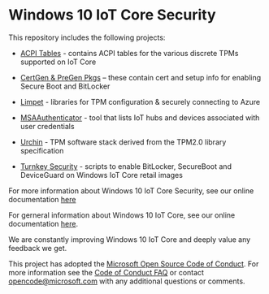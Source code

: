 Windows 10 IoT Core Security
==============

This repository includes the following projects:

* [ACPI Tables](https://github.com/ms-iot/security/tree/master/TPM-ACPITABL) - contains ACPI tables for the various discrete TPMs supported on IoT Core

* [CertGen & PreGen Pkgs](https://github.com/ms-iot/security/tree/master/PreGenPackage) – these contain cert and setup info for enabling Secure Boot and BitLocker

* [Limpet](https://github.com/ms-iot/security/tree/master/Limpet) - libraries for TPM configuration & securely connecting to Azure

* [MSAAuthenticator](https://github.com/ms-iot/security/tree/master/MSAAuthenticator) - tool that lists IoT hubs and devices associated with user credentials

* [Urchin](https://github.com/ms-iot/security/tree/master/Urchin) - TPM software stack derived from the TPM2.0 library specification

* [Turnkey Security](https://github.com/ms-iot/security/tree/master/TurnkeySecurity) - scripts to enable BitLocker, SecureBoot and DeviceGuard on Windows IoT Core retail images


For more information about Windows 10 IoT Core Security, see our online documentation [here](https://docs.microsoft.com/en-us/windows/iot-core/secure-your-device/buildingsecuredevices)

For gerneral information about Windows 10 IoT Core, see our online documentation [here](http://windowsondevices.com).

We are constantly improving Windows 10 IoT Core and deeply value any feedback we get.



This project has adopted the [Microsoft Open Source Code of Conduct](https://opensource.microsoft.com/codeofconduct/). For more information see the [Code of Conduct FAQ](https://opensource.microsoft.com/codeofconduct/faq/) or contact [opencode@microsoft.com](mailto:opencode@microsoft.com) with any additional questions or comments.

